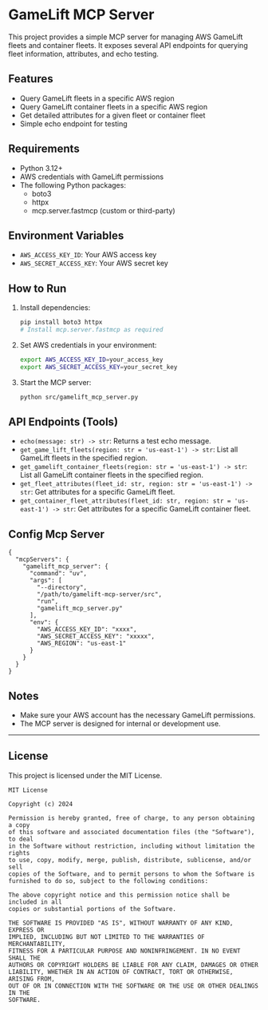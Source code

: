 # GameLift MCP Server

This project provides a simple MCP server for managing AWS GameLift fleets and container fleets. It exposes several API endpoints for querying fleet information, attributes, and echo testing.

## Features
- Query GameLift fleets in a specific AWS region
- Query GameLift container fleets in a specific AWS region
- Get detailed attributes for a given fleet or container fleet
- Simple echo endpoint for testing

## Requirements
- Python 3.12+
- AWS credentials with GameLift permissions
- The following Python packages:
  - boto3
  - httpx
  - mcp.server.fastmcp (custom or third-party)

## Environment Variables
- `AWS_ACCESS_KEY_ID`: Your AWS access key
- `AWS_SECRET_ACCESS_KEY`: Your AWS secret key

## How to Run
1. Install dependencies:
   ```bash
   pip install boto3 httpx
   # Install mcp.server.fastmcp as required
   ```
2. Set AWS credentials in your environment:
   ```bash
   export AWS_ACCESS_KEY_ID=your_access_key
   export AWS_SECRET_ACCESS_KEY=your_secret_key
   ```
3. Start the MCP server:
   ```bash
   python src/gamelift_mcp_server.py
   ```

## API Endpoints (Tools)
- `echo(message: str) -> str`: Returns a test echo message.
- `get_game_lift_fleets(region: str = 'us-east-1') -> str`: List all GameLift fleets in the specified region.
- `get_gamelift_container_fleets(region: str = 'us-east-1') -> str`: List all GameLift container fleets in the specified region.
- `get_fleet_attributes(fleet_id: str, region: str = 'us-east-1') -> str`: Get attributes for a specific GameLift fleet.
- `get_container_fleet_attributes(fleet_id: str, region: str = 'us-east-1') -> str`: Get attributes for a specific GameLift container fleet.

## Config Mcp Server
```
{
  "mcpServers": {
    "gamelift_mcp_server": {
      "command": "uv",
      "args": [
        "--directory",
        "/path/to/gamelift-mcp-server/src",
        "run",
        "gamelift_mcp_server.py"
      ],
      "env": {
        "AWS_ACCESS_KEY_ID": "xxxx",
        "AWS_SECRET_ACCESS_KEY": "xxxxx",
        "AWS_REGION": "us-east-1"
      }
    }
  }
}
```


## Notes
- Make sure your AWS account has the necessary GameLift permissions.
- The MCP server is designed for internal or development use.

---

## License

This project is licensed under the MIT License.

```
MIT License

Copyright (c) 2024

Permission is hereby granted, free of charge, to any person obtaining a copy
of this software and associated documentation files (the "Software"), to deal
in the Software without restriction, including without limitation the rights
to use, copy, modify, merge, publish, distribute, sublicense, and/or sell
copies of the Software, and to permit persons to whom the Software is
furnished to do so, subject to the following conditions:

The above copyright notice and this permission notice shall be included in all
copies or substantial portions of the Software.

THE SOFTWARE IS PROVIDED "AS IS", WITHOUT WARRANTY OF ANY KIND, EXPRESS OR
IMPLIED, INCLUDING BUT NOT LIMITED TO THE WARRANTIES OF MERCHANTABILITY,
FITNESS FOR A PARTICULAR PURPOSE AND NONINFRINGEMENT. IN NO EVENT SHALL THE
AUTHORS OR COPYRIGHT HOLDERS BE LIABLE FOR ANY CLAIM, DAMAGES OR OTHER
LIABILITY, WHETHER IN AN ACTION OF CONTRACT, TORT OR OTHERWISE, ARISING FROM,
OUT OF OR IN CONNECTION WITH THE SOFTWARE OR THE USE OR OTHER DEALINGS IN THE
SOFTWARE.
```
